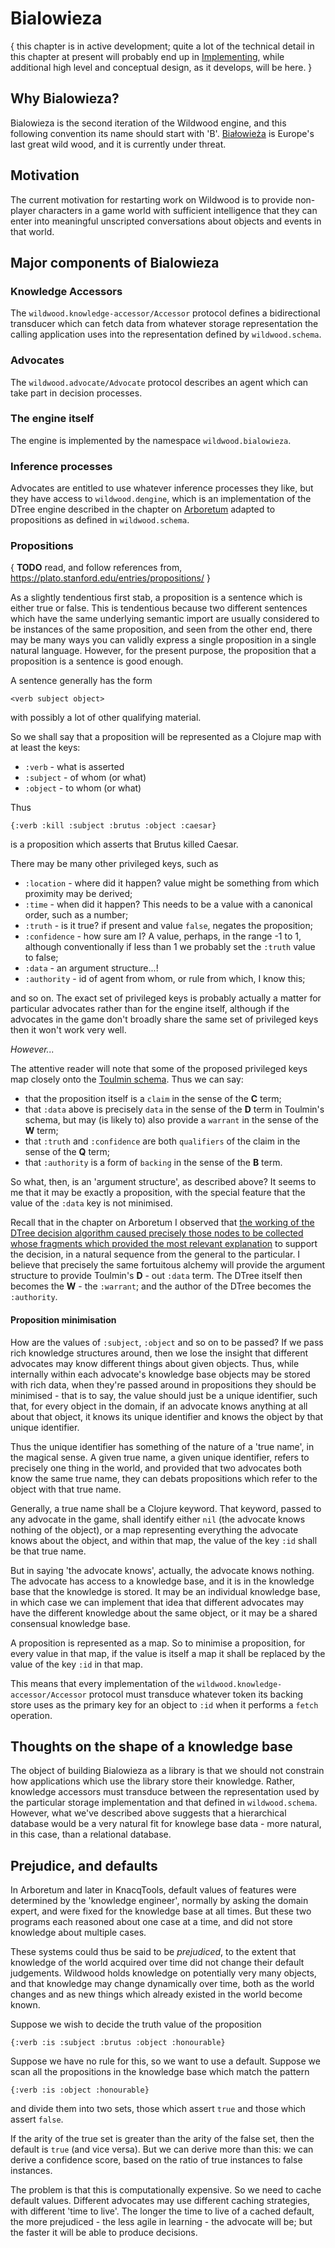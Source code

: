 # Bialowieza

{ this chapter is in active development; quite a lot of the technical detail in this chapter at present will probably end up in [Implementing](Implementing.html), while additional high level and conceptual design, as it develops, will be here. }

## Why Bialowieza?

Bialowieza is the second iteration of the Wildwood engine, and this following convention its name should start with 'B'. [Białowieża](https://en.wikipedia.org/wiki/Bia%C5%82owie%C5%BCa) is Europe's last great wild wood, and it is currently under threat.

## Motivation

The current motivation for restarting work on Wildwood is to provide non-player characters in a game world with sufficient intelligence that they can enter into meaningful unscripted conversations about objects and events in that world.

## Major components of Bialowieza

### Knowledge Accessors

The `wildwood.knowledge-accessor/Accessor` protocol defines a bidirectional transducer which can fetch data from whatever storage representation the calling application uses into the representation defined by `wildwood.schema`.

### Advocates

The `wildwood.advocate/Advocate` protocol describes an agent which can take part in decision processes.

### The engine itself

The engine is implemented by the namespace `wildwood.bialowieza`.

### Inference processes

Advocates are entitled to use whatever inference processes they like, but they have access to `wildwood.dengine`, which is an implementation of the DTree engine described in the chapter on [Arboretum](Arboretum.html) adapted to propositions as defined in `wildwood.schema`.

### Propositions

{ **TODO** read, and follow references from, https://plato.stanford.edu/entries/propositions/ }

As a slightly tendentious first stab, a proposition is a sentence which is either true or false. This is tendentious because two different sentences which have the same underlying semantic import are usually considered to be instances of the same proposition, and seen from the other end, there may be many ways you can validly express a single proposition in a single natural language. However, for the present purpose, the proposition that a proposition is a sentence is good enough.

A sentence generally has the form

    <verb subject object>

with possibly a lot of other qualifying material.

So we shall say that a proposition will be represented as a Clojure map with at least the keys:

* `:verb` - what is asserted
* `:subject` - of whom (or what)
* `:object` - to whom (or what)

Thus

    {:verb :kill :subject :brutus :object :caesar}

is a proposition which asserts that Brutus killed Caesar.

There may be many other privileged keys, such as

* `:location` - where did it happen? value might be something from which proximity may be derived;
* `:time` - when did it happen? This needs to be a value with a canonical order, such as a number;
* `:truth` - is it true? if present and value `false`, negates the proposition;
* `:confidence` - how sure am I? A value, perhaps, in the range -1 to 1, although conventionally if less than 1 we probably set the `:truth` value to false;
* `:data` - an argument structure...!
* `:authority` - id of agent from whom, or rule from which, I know this;

and so on. The exact set of privileged keys is probably actually a matter for
particular advocates rather than for the engine itself, although if the advocates
in the game don't broadly share the same set of privileged keys then it won't
work very well.

*However...*

The attentive reader will note that some of the proposed privileged keys map
closely onto the [Toulmin schema](Analysis.html#the-toulmin-schema). Thus we can say:

* that the proposition itself is a `claim` in the sense of the **C** term;
* that `:data` above is precisely `data` in the sense of the **D** term in Toulmin's schema, but may (is likely to) also provide a `warrant` in the sense of the **W** term;
* that `:truth` and `:confidence` are both `qualifiers` of the claim in the sense of the **Q** term;
* that `:authority` is a form of `backing` in the sense of the **B** term.

So what, then, is an 'argument structure', as described above? It seems to me
that it may be exactly a proposition, with the special feature that the value
of the `:data` key is not minimised.

Recall that in the chapter on Arboretum I observed that [the working of the DTree decision algorithm caused precisely those nodes to be collected whose fragments which provided the most relevant explanation](Arboretum.html#relevance-filtering) to support the decision, in a natural sequence from the general to the particular. I believe that precisely the same fortuitous alchemy will provide the argument structure to provide Toulmin's **D** - out `:data` term. The DTree itself then becomes the **W** - the `:warrant`; and the author of the DTree becomes the `:authority`.

#### Proposition minimisation

How are the values of `:subject`, `:object` and so on to be passed? If we pass
rich knowledge structures around, then we lose the insight that different
advocates may know different things about given objects. Thus, while internally
within each advocate's knowledge base objects may be stored with rich data, when
they're passed around in propositions they should be minimised - that is to say,
the value should just be a unique identifier, such that, for every object in the
domain, if an advocate knows anything at all about that object, it knows its
unique identifier and knows the object by that unique identifier.

Thus the unique identifier has something of the nature of a 'true name', in the
magical sense. A given true name, a given unique identifier, refers to precisely
one thing in the world, and provided that two advocates both know the same true
name, they can debats propositions which refer to the object with that true name.

Generally, a true name shall be a Clojure keyword. That keyword, passed to any
advocate in the game, shall identify either `nil` (the advocate knows nothing
of the object), or a map representing everything the advocate knows about the
object, and within that map, the value of the key `:id` shall be that true name.

But in saying 'the advocate knows', actually, the advocate knows nothing. The
advocate has access to a knowledge base, and it is in the knowledge base that
the knowledge is stored. It may be an individual knowledge base, in which case
we can implement that idea that different advocates may have the different
knowledge about the same object, or it may be a shared consensual knowledge
base.

A proposition is represented as a map. So to minimise a proposition, for every
value in that map, if the value is itself a map it shall be replaced by the
value of the key `:id` in that map.

This means that every implementation of the `wildwood.knowledge-accessor/Accessor`
protocol must transduce whatever token its backing store uses as the primary key
for an object to `:id` when it performs a `fetch` operation.

## Thoughts on the shape of a knowledge base

The object of building Bialowieza as a library is that we should not constrain
how applications which use the library store their knowledge. Rather, knowledge
accessors must transduce between the representation used by the particular
storage implementation and that defined in `wildwood.schema`. However, what
we've described above suggests that a hierarchical database would be a very
natural fit for knowlege base data - more natural, in this case, than a
relational database.

## Prejudice, and defaults

In Arboretum and later in KnacqTools, default values of features were determined by the 'knowledge engineer', normally by asking the domain expert, and were fixed for the knowledge base at all times. But these two programs each reasoned about one case at a time, and did not store knowledge about multiple cases.

These systems could thus be said to be *prejudiced*, to the extent that knowledge of the world acquired over time did not change their default judgements. Wildwood holds knowledge on potentially very many objects, and that knowledge may change dynamically over time, both as the world changes and as new things which already existed in the world become known.

Suppose we wish to decide the truth value of the proposition

    {:verb :is :subject :brutus :object :honourable}

Suppose we have no rule for this, so we want to use a default. Suppose we scan all the propositions in the knowledge base which match the pattern

    {:verb :is :object :honourable}

and divide them into two sets, those which assert `true` and those which assert `false`.

If the arity of the true set is greater than the arity of the false set, then the default is `true` (and vice versa). But we can derive more than this: we can derive a confidence score, based on the ratio of true instances to false instances.

The problem is that this is computationally expensive. So we need to cache default values. Different advocates may use different caching strategies, with different 'time to live'. The longer the time to live of a cached default, the more prejudiced - the less agile in learning - the advocate will be; but the faster it will be able to produce decisions.

